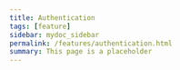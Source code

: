 ```yaml
---
title: Authentication
tags: [feature]
sidebar: mydoc_sidebar
permalink: /features/authentication.html
summary: This page is a placeholder  
---
```


